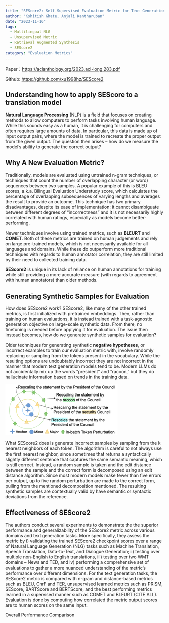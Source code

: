 ```yaml
---
title: "SEScore2: Self-Supervised Evaluation Metric for Text Generation"
author: "Kshitish Ghate, Anjali Kantharuban"
date: "2023-11-16"
tags:
  - Multilingual NLG
  - Unsupervised Metric
  - Retrieval Augmented Synthesis
  - SEScore2
category: "Evaluation Metrics"
---
```


<!-- more -->

Paper：<https://aclanthology.org/2023.acl-long.283.pdf>

Github: <https://github.com/xu1998hz/SEScore2>

## Understanding how to apply SEScore to a translation model

**Natural Language Processing** (NLP) is a field that focuses on creating methods to allow computers to perform tasks involving human language. While this sounds easy as a human, it is challenging for computers and often requires large amounts of data. In particular, this data is made up of input output pairs, where the model is trained to recreate the proper output from the given output. The question then arises – how do we measure the model’s ability to generate the correct output? 

## Why A New Evaluation Metric?

Traditionally, models are evaluated using untrained n-gram techniques, or techniques that count the number of overlapping character (or word) sequences between two samples. A popular example of this is BLEU scores, a.k.a. Bilingual Evaluation Understudy score, which calculates the percentage of overlapping subsequences of varying lengths and averages the result to provide an outcome. This technique has two primary disadvantages, despite its ease of implementation: it cannot disambiguate between different degrees of “incorrectness” and it is not necessarily highly correlated with human ratings, especially as models become better-performing.

Newer techniques involve using trained metrics, such as **BLEURT** and **COMET**. Both of these metrics are trained on human judgements and rely on large pre-trained models, which is not necessarily available for all languages and domains. While these do outperform more traditional techniques with regards to human annotator correlation, they are still limited by their need to collected training data.

**SEScore2** is unique in its lack of reliance on human annotations for training while still providing a more accurate measure (with regards to agreement with human annotators) than older methods. 

## Generating Synthetic Samples for Evaluation

How does SEScore2 work? SEScore2, like many of the other trained metrics, is first initialized with pretrained embeddings. Then, rather than training on human evaluations, it is instead trained with a task-agnostic generation objective on large-scale synthetic data. From there, no finetuning is needed before applying it for evaluation. The issue then instead becomes, how do we generate synthetic samples for evaluation?

Older techniques for generating synthetic **negative hypotheses**, or incorrect examples to train our evaluation metric with, involve randomly replacing or sampling from the tokens present in the vocabulary. While the resulting options are undoubtably incorrect they are not incorrect in the manner that modern text generation models tend to be. Modern LLMs do not accidentally mix up the words “president” and “racoon,” but they do hallucinate information based on trends in the training data. 

![image1](./problem_def.png)

What SEScore2 does is generate incorrect samples by sampling from the k nearest neighbors of each token. The algorithm is careful to not always use the first nearest neighbor, since sometimes that returns a syntactically slightly different sentence that captures the same semantic meaning, which is still correct. Instead, a random sample is taken and the edit distance between the sample and the correct form is decomposed using an edit distance algorithm. Since most modern models make fewer than five errors per output, up to five random perturbation are made to the correct form, pulling from the mentioned decomposition mentioned. The resulting synthetic samples are contextually valid by have semantic or syntactic deviations from the reference.  

## Effectiveness of SEScore2

The authors conduct several experiments to demonstrate the the superior performance and generalizability of the SEScore2 metric across various domains and text generation tasks. More specifically, they assess the metric by i) validating the trained SEScore2 checkpoint scores over a range of Natural Language Generation (NLG) tasks such as Machine Translation, Speech Translation, Data-to-Text, and Dialogue Generation; ii) testing over multiple non-English to English translations, iii) testing over two WMT domains – News and TED, and iv) performing a comprehensive set of evaluations to gather a more nuanced understanding of the metric’s performance over different dimensions. For the text generation tasks, the SEScore2 metric is compared with n-gram and distance-based metrics such as BLEU, ChrF and TER, unsupervised learned metrics such as PRISM, SEScore, BARTScore and BERTScore, and the best performing metrics learned in a supervised manner such as COMET and BLEURT (CITE ALL). Evaluation is done by computing how correlated the metric output scores are to human scores on the same input.


Overall Performance Comparison

